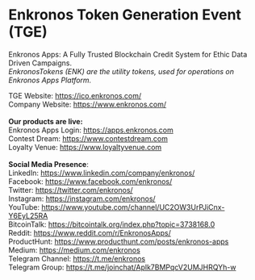 # Enkronos Token Generation Event (TGE)

Enkronos Apps: A Fully Trusted Blockchain Credit System for Ethic Data Driven Campaigns.<br>
<i>EnkronosTokens (ENK) are the utility tokens, used for operations on Enkronos Apps Platform.</i><br>

TGE Website: https://ico.enkronos.com/<br>
Company Website: https://www.enkronos.com/<br>
<br>
<b>Our products are live:</b><br>
Enkronos Apps Login: https://apps.enkronos.com<br>
Contest Dream: https://www.contestdream.com<br>
Loyalty Venue: https://www.loyaltyvenue.com
<br><br><b>Social Media Presence</b>:<br>
LinkedIn: https://www.linkedin.com/company/enkronos/<br>
Facebook: https://www.facebook.com/enkronos/<br>
Twitter: https://twitter.com/enkronos/<br>
Instagram: https://instagram.com/enkronos/<br>
YouTube: https://www.youtube.com/channel/UC2OW3UrPJiCnx-Y6EyL25RA<br>
BitcoinTalk: https://bitcointalk.org/index.php?topic=3738168.0<br>
Reddit: https://www.reddit.com/r/EnkronosApps/<br>
ProductHunt: https://www.producthunt.com/posts/enkronos-apps<br>
Medium: https://medium.com/enkronos<br>
Telegram Channel: https://t.me/enkronos<br>
Telegram Group: https://t.me/joinchat/Aplk7BMPqcV2UMJHRQYh-w<br>
